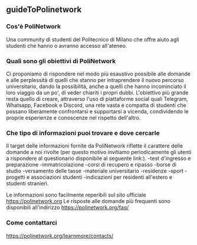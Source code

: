 ## guideToPolinetwork


### Cos'è PoliNetwork
Una community di studenti del Politecnico di Milano che offre aiuto agli studenti che hanno o avranno accesso all'ateneo.

### Quali sono gli obiettivi di PoliNetwork
Ci proponiamo di rispondere nel modo più esaustivo possibile alle domande e alle perplessità di quelli che stanno per intraprendere il nuovo percorso universitario, dando la possibilità, anche a quelli che hanno incominciato il loro viaggio da un po', di veder chiariti i propri dubbi.
L'obiettivo più grande resta quello di creare, attraverso l'uso di piattaforme social quali Telegram, Whatsapp, Facebook e Discord, una rete vasta e compatta di studenti che possano liberamente confrontarsi e supportarsi a vicenda, condividendo le proprie esperienze e conoscenze nel rispetto dell'altro.

### Che tipo di informazioni puoi trovare e dove cercarle

Il target delle informazioni fornite da PoliNetwork riflette il carattere delle domande a noi rivolte (per questo motivo invitiamo periodicamente gli utenti a rispondere al questionario disponibile al seguente link:).
-test d'ingresso e preparazione
-immatricolazione
-corsi di recupero e ripasso
-borse di studio
-versamento delle tasse
-materiale universitario
-residenze
-sport
-progetti e associazioni studenti
-indicazioni per residenti all'estero e studenti stranieri.

Le informazioni sono facilmente reperibili sul sito ufficiale https://polinetwork.org
Le risposte alle domande più frequenti sono disponibili all'indirizzo https://polinetwork.org/faq/


### Come contattarci

https://polinetwork.org/learnmore/contacts/
